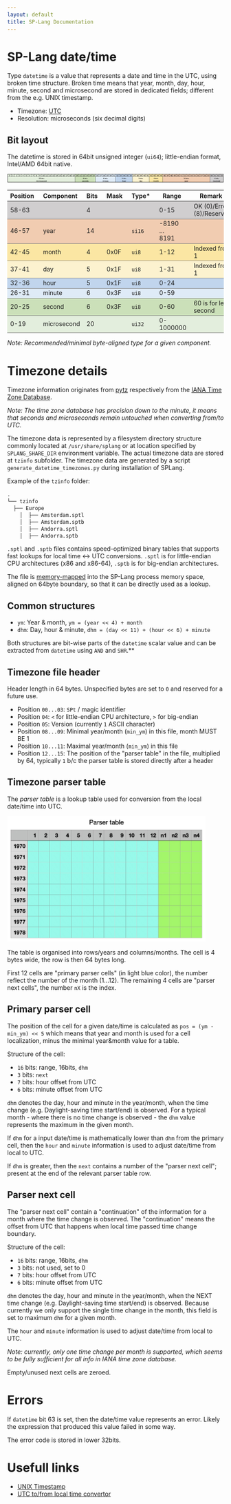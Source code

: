 ```yaml
---
layout: default
title: SP-Lang Documentation
---
```


# SP-Lang date/time 

Type `datetime` is a value that represents a date and time in the UTC, using broken time structure.
Broken time means that year, month, day, hour, minute, second and microsecond are stored in dedicated fields; different from the e.g. UNIX timestamp.

* Timezone: [UTC](https://en.wikipedia.org/wiki/Coordinated_Universal_Time)
* Resolution: microseconds (six decimal digits)


## Bit layout

The datetime is stored in 64bit unsigned integer (`ui64`); little-endian format, Intel/AMD 64bit native.

<img src="date-time-bit-layout.jpg" alt="Schema of the data/time bit layout" />

<table style="width: 100%;">
<colgroup>
</colgroup>
<thead>
	<tr>
		<th style="padding-right: 1em;">Position</th>
		<th style="padding-right: 1em;">Component</th>
		<th style="padding-right: 1em;">Bits</th>
		<th style="padding-right: 1em;">Mask</th>
		<th style="padding-right: 1em;">Type*</th>
		<th style="padding-right: 1em;">Range</th>
		<th style="padding-right: 1em;">Remark</th>
	</tr>
</thead>
<tbody>
	<tr style="border-top: 2px solid gray; background-color: #d0cecf;">
		<td>58-63</td>
		<td></td>
		<td>4</td>
		<td></td>
		<td></td>
		<td>0-15</td>
		<td>OK (0)/Error (8)/Reserved</td>
	</tr>
	<tr style="border-top: 1px solid gray; background-color: #f1ccb1;">
		<td>46-57</td>
		<td>year</td>
		<td>14</td>
		<td></td>
		<td><code>si16</code></td>
		<td style="padding-right: 2em;">-8190 … 8191</td>
		<td></td>
	</tr>
	<tr style="border-top: 1px solid gray; background-color: #fbe6a3;">
		<td>42-45</td>
		<td>month</td>
		<td>4</td>
		<td>0x0F</td>
		<td><code>ui8</code></td>
		<td>1-12</td>
		<td>Indexed from 1</td>
	</tr>
	<tr style="border-top: 1px solid gray; background-color: #fcf2cf;">
		<td>37-41</td>
		<td>day</td>
		<td>5</td>
		<td>0x1F</td>
		<td><code>ui8</code></td>
		<td>1-31</td>
		<td>Indexed from 1</td>
	</tr>
	<tr style="border-top: 1px solid gray; background-color: #c1d5ed;">
		<td>32-36</td>
		<td>hour</td>
		<td>5</td>
		<td>0x1F</td>
		<td><code>ui8</code></td>
		<td>0-24</td>
		<td></td>
	</tr>
	<tr style="border-top: 1px solid gray; background-color: #dfebf7;">
		<td>26-31</td>
		<td>minute</td>
		<td>6</td>
		<td>0x3F</td>
		<td><code>ui8</code></td>
		<td>0-59</td>
		<td></td>
	</tr>
	<tr style="border-top: 1px solid gray; background-color: #cbe0b9;">
		<td>20-25</td>
		<td>second</td>
		<td>6</td>
		<td>0x3F</td>
		<td><code>ui8</code></td>
		<td>0-60</td>
		<td>60 is for leap second</td>
	</tr>
	<tr style="border-top: 1px solid gray; border-bottom: 1px solid gray; background-color: #e3eedd;">
		<td>0-19</td>
		<td>microsecond</td>
		<td>20</td>
		<td></td>
		<td><code>ui32</code></td>
		<td>0-1000000</td>
		<td></td>
	</tr>
</tbody>
</table>

_Note: Recommended/minimal byte-aligned type for a given component._


# Timezone details

Timezone information originates from [pytz](http://pytz.sourceforge.net) respectively from the [IANA Time Zone Database](https://www.iana.org/time-zones).

_Note: The time zone database has precision down to the minute, it means that seconds and microseconds remain untouched when converting from/to UTC._

The timezone data is represented by a filesystem directory structure commonly located at `/usr/share/splang` or at location specified by `SPLANG_SHARE_DIR` environment variable.
The actual timezone data are stored at `tzinfo` subfolder.
The timezone data are generated by a script `generate_datetime_timezones.py` during installation of SPLang.

Example of the `tzinfo` folder:

```
.
└── tzinfo
  ├── Europe
    │  ├── Amsterdam.sptl
    │  ├── Amsterdam.sptb
    │  ├── Andorra.sptl
    │  ├── Andorra.sptb
```

`.sptl` and `.sptb` files contains speed-optimized binary tables that supports fast lookups for local time <-> UTC conversions.
`.sptl` is for little-endian CPU architectures (x86 and x86-64), `.sptb` is for big-endian architectures.

The file is [memory-mapped](https://en.wikipedia.org/wiki/Memory-mapped_file) into the SP-Lang process memory space, aligned on 64byte boundary, so that it can be directly used as a lookup.

## Common structures

  * `ym`: Year & month, `ym = (year << 4) + month`
  * `dhm`: Day, hour & minute, `dhm = (day << 11) + (hour << 6) + minute`

Both structures are bit-wise parts of the `datetime` scalar value and can be extracted from `datetime` using `AND` and `SHR`.**

## Timezone file header

Header length in 64 bytes.
Unspecified bytes are set to `0` and reserved for a future use.

  * Position `00...03`: `SPt` / magic identifier
  * Position `04`: `<` for little-endian CPU architecture, `>` for big-endian
  * Position `05`: Version (currently `1` ASCII character)
  * Position `08...09`: Minimal year/month (`min_ym`) in this file, month MUST BE 1
  * Position `10...11`: Maximal year/month (`min_ym`) in this file
  * Position `12...15`: The position of the "parser table" in the file, multiplied by 64, typically `1` b/c the parser table is stored directly after a header


## Timezone parser table

The _parser table_ is a lookup table used for conversion from the local date/time into UTC.

<img src="date-time-ptable.jpg" alt="Organisation of the parser table" style="width: 461px;" />

The table is organised into rows/years and columns/months.
The cell is 4 bytes wide, the row is then 64 bytes long.

First 12 cells are "primary parser cells" (in light blue color), the number reflect the number of the month (1...12).
The remaining 4 cells are "parser next cells", the number `nX` is the index.

## Primary parser cell

The position of the cell for a given date/time is calculated as `pos = (ym - min_ym) << 5` which means that year and month is used for a cell localization, minus the minimal year&month value for a table.

Structure of the cell:
  * `16` bits: range, 16bits, `dhm`
  * `3` bits: `next`
  * `7` bits: hour offset from UTC
  * `6` bits: minute offset from UTC

`dhm` denotes the day, hour and minute in the year/month, when the time change (e.g. Daylight-saving time start/end) is observed.
For a typical month - where there is no time change is observed - the `dhm` value represents the maximum in the given month.

If `dhm` for a input date/time is mathematically lower than `dhm` from the primary cell, then the `hour` and `minute` information is used to adjust date/time from local to UTC.

If `dhm` is greater, then the `next` contains a number of the "parser next cell"; present at the end of the relevant parser table row.


## Parser next cell

The "parser next cell" contain a "continuation" of the information for a month where the time change is observed.
The "continuation" means the offset from UTC that happens when local time passed time change boundary.

Structure of the cell:
  * `16` bits: range, 16bits, `dhm`
  * `3` bits: not used, set to 0
  * `7` bits: hour offset from UTC
  * `6` bits: minute offset from UTC


`dhm` denotes the day, hour and minute in the year/month, when the NEXT time change (e.g. Daylight-saving time start/end) is observed.
Because currently we only support the single time change in the month, this field is set to maximum `dhm` for a given month.

The `hour` and `minute` information is used to adjust date/time from local to UTC.

_Note: currently, only one time change per month is supported, which seems to be fully sufficient for all info in IANA time zone database._

Empty/unused next cells are zeroed.


# Errors

If `datetime` bit 63 is set, then the date/time value represents an error.
Likely the expression that produced this value failed in some way.

The error code is stored in lower 32bits.


# Usefull links

* [UNIX Timestamp](https://www.unixtimestamp.com)
* [UTC to/from local time convertor](https://www.worldtimebuddy.com)
